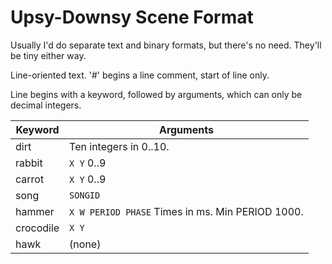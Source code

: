 # Upsy-Downsy Scene Format

Usually I'd do separate text and binary formats, but there's no need. They'll be tiny either way.

Line-oriented text.
'#' begins a line comment, start of line only.

Line begins with a keyword, followed by arguments, which can only be decimal integers.

| Keyword     | Arguments |
|-------------|-----------|
| dirt        | Ten integers in 0..10. |
| rabbit      | `X Y` 0..9 |
| carrot      | `X Y` 0..9 |
| song        | `SONGID` |
| hammer      | `X W PERIOD PHASE` Times in ms. Min PERIOD 1000. |
| crocodile   | `X Y` |
| hawk        | (none) |
